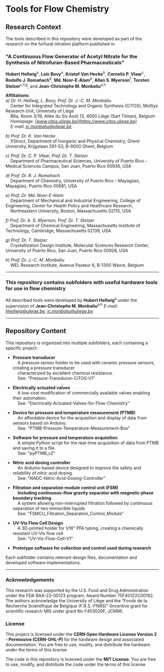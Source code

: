 # Tools for Flow Chemistry

## Research Context

The tools described in this repository were developed as part of the research on the furfural nitration platform published in:

### **"A Continuous Flow Generator of Acetyl Nitrate for the Synthesis of Nitrofuran-Based Pharmaceuticals"**

**Hubert Hellwig**<sup>a</sup>, **Loïc Bovy**<sup>a</sup>, **Kristof Van Hecke**<sup>b</sup>, **Cornelis P. Vlaar**<sup>c</sup>, **Rodolfo J. Romañach**<sup>d</sup>, **Md. Noor-E-Alam**<sup>e</sup>, **Allan S. Myerson**<sup>f</sup>, **Torsten Stelzer**<sup>c,f,g</sup>, and **Jean-Christophe M. Monbaliu**<sup>a,h</sup>

**Affiliations:**  
*a) Dr. H. Hellwig, L. Bovy, Prof. Dr. J.-C. M. Monbaliu*  
&nbsp;&nbsp;&nbsp; Center for Integrated Technology and Organic Synthesis (CiTOS), MolSys Research Unit, University of Liège  
&nbsp;&nbsp;&nbsp; B6a, Room 3/19, Allée du Six Août 13, 4000 Liège (Sart Tilman), Belgium  
&nbsp;&nbsp;&nbsp; *Homepage: [www.citos.uliege.be](https://www.citos.uliege.be)*  
&nbsp;&nbsp;&nbsp; *E-mail: [jc.monbaliu@uliege.be](mailto:jc.monbaliu@uliege.be)*

*b) Prof. Dr. K. Van Hecke*  
&nbsp;&nbsp;&nbsp; XStruct, Department of Inorganic and Physical Chemistry, Ghent University, Krijgslaan 281-S3, B-9000 Ghent, Belgium  

*c) Prof. Dr. C. P. Vlaar, Prof. Dr. T. Stelzer*  
&nbsp;&nbsp;&nbsp; Department of Pharmaceutical Sciences, University of Puerto Rico – Medical Sciences Campus, San Juan, Puerto Rico 00936, USA  

*d) Prof. Dr. R. J. Romañach*  
&nbsp;&nbsp;&nbsp; Department of Chemistry, University of Puerto Rico – Mayagüez, Mayagüez, Puerto Rico 00681, USA  

*e) Prof. Dr. Md. Noor-E-Alam*  
&nbsp;&nbsp;&nbsp; Department of Mechanical and Industrial Engineering, College of Engineering, Center for Health Policy and Healthcare Research,<br> 
&nbsp;&nbsp;&nbsp; Northeastern University, Boston, Massachusetts 02115, USA  

*f) Prof. Dr. A. S. Myerson, Prof. Dr. T. Stelzer*  
&nbsp;&nbsp;&nbsp; Department of Chemical Engineering, Massachusetts Institute of Technology, Cambridge, Massachusetts 02139, USA  

*g) Prof. Dr. T. Stelzer*  
&nbsp;&nbsp;&nbsp; Crystallization Design Institute, Molecular Sciences Research Center, University of Puerto Rico, San Juan, Puerto Rico 00926, USA  

*h) Prof. Dr. J.-C. M. Monbaliu*  
&nbsp;&nbsp;&nbsp; WEL Research Institute, Avenue Pasteur 6, B-1300 Wavre, Belgium  

---

### This repository contains subfolders with useful hardware tools for use in flow chemistry

All described tools were developed by **Hubert Hellwig**<sup>a</sup> under the supervision of **Jean-Christophe M. Monbaliu**<sup>a,h</sup>
*E-mail: [hhellwig@uliege.be](mailto:hhellwig@uliege.be); [jc.monbaliu@uliege.be](mailto:jc.monbaliu@uliege.be)*

---

## **Repository Content**
This repository is organized into multiple subfolders, each containing a specific project:

- **Pressure transducer** <br> 
&nbsp;&nbsp;&nbsp; A pressure sensor holder to be used with ceramic pressure sensors, creating a pressure transducer <br>
&nbsp;&nbsp;&nbsp; characterized by excellent chemical resistance. <br> 
&nbsp;&nbsp;&nbsp; See: "Pressure-Transducer-CiTOS-V1"

- **Electrically actuated valves** <br> 
&nbsp;&nbsp;&nbsp; A low-cost modification of commercially available valves enabling their automation. <br> 
&nbsp;&nbsp;&nbsp; See: "Electrically-Actuated-Valves-for-Flow-Chemistry"

- **Device for pressure and temperature measurement (PTMB)** <br> 
&nbsp;&nbsp;&nbsp; An affordable device for the acquisition and display of data from sensors based on Arduino. <br> 
&nbsp;&nbsp;&nbsp; See: "PTMB-Pressure-Temperature-Measurement-Box"

- **Software for pressure and temperature acquisition** <br> 
&nbsp;&nbsp;&nbsp; A simple Python script for the real-time acquisition of data from PTMB and saving it to a file. <br> 
&nbsp;&nbsp;&nbsp; See: "pyPTMB_v2"

- **Nitric acid dosing controller** <br>
&nbsp;&nbsp;&nbsp; An Arduino-based device designed to improve the safety and reliability of nitric acid dosing. <br> 
&nbsp;&nbsp;&nbsp; See: "NADC-Nitric-Acid-Dosing-Controller" <br>

- **Filtration and separation module control unit (FSM)** <br>
&nbsp;&nbsp;&nbsp; **Including continuous-flow gravity separator with magnetic phase boundary tracking** <br>
&nbsp;&nbsp;&nbsp; A system allowing non-interrupted filtration followed by continuous separation of two immiscible liquids <br>
&nbsp;&nbsp;&nbsp; See: "FSMCU_Filtration_Separation_Control_Module" <br>

- **UV-Vis Flow Cell Design** <br>
&nbsp;&nbsp;&nbsp; A 3D-printed holder for 1/16” PFA tubing, creating a chemically resistant UV-Vis flow cell. <br> 
&nbsp;&nbsp;&nbsp; See: "UV-Vis-Flow-Cell-V1" <br>

- **Prototype software for collection and control used during research**

Each subfolder contains relevant design files, documentation and developed software implementations.

---

### Acknowledgements
This research was supported by the U.S. Food and Drug Administration under the FDA BAA-22-00123 program, Award Number 75F40122C00192. The authors acknowledge the University of Liège and the “Fonds de la Recherche Scientifique de Belgique (F.R.S.-FNRS)” (Incentive grant for scientific research MIS under grant No F453020F, JCMM).

### License

This project is licensed under the **CERN Open Hardware License Version 2 - Permissive (CERN-OHL-P)** for the hardware design and associated documentation. You are free to use, modify, and distribute the hardware under the terms of this license.

The code in this repository is licensed under the **MIT License**. You are free to use, modify, and distribute the code under the terms of this license.
